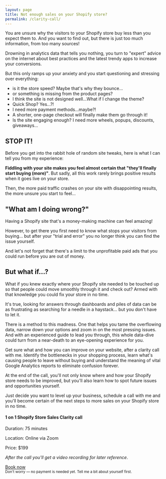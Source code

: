 ```yaml
---
layout: page
title: Not enough sales on your Shopify store?
permalink: /clarity-call/
---
```


You are unsure why the visitors to your Shopify store buy less than you expect them to. And you want to find out, but there is just too much information, from too many sources! 

Drowning in analytics data that tells you nothing, you turn to "expert" advice on the internet about best practices and the latest trendy apps to increase your conversions.

But this only ramps up your anxiety and you start questioning and stressing over everything: 
- is it the store speed? Maybe that's why they bounce...
- or something is missing from the product pages?
- I think the site is not designed well...What if I change the theme?
- Quick Shop? Yes...?!
- I need more payment methods...maybe?!
- A shorter, one-page checkout will finally make them go through it!
- Is the site engaging enough? I need more wheels, popups, discounts, giveaways...

## STOP IT!
Before you get into the rabbit hole of random site tweaks, here is what I can tell you from my experience:

**Fiddling with your site makes you feel almost certain that "they'll finally start buying (more)"**. But sadly, all this work rarely brings positive results when it goes live on your store.

Then, the more paid traffic crashes on your site with disappointing results, the more unsure you start to feel...

## "What am I doing wrong?"
	
Having a Shopify site that's a money-making machine can feel amazing!

However, to get there you first need to know what stops your visitors from buying... but after your "trial and error" you no longer think you can find the issue yourself. 

And let's not forget that there's a limit to the unprofitable paid ads that you could run before you are out of money.

## But what if...? 
What if you knew exactly where your Shopify site needed to be touched up so that people could move smoothly through it and check out? Armed with that knowledge you could fix your store in no time.

It's true, looking for answers through dashboards and piles of data can be as frustrating as searching for a needle in a haystack... but you don't have to let it.

There is a method to this madness. One that helps you tame the overflowing data, narrow down your options and zoom in on the most pressing issues. And with an experienced guide to lead you through, this whole data-dive could turn from a near-death to an eye-opening experience for you.

Get sure what and how you can improve on your website, after a clarity call with me. Identify the bottlenecks in your shopping process, learn what's causing people to leave without buying and understand the meaning of vital Google Analytics reports to eliminate confusion forever.

At the end of the call, you'll not only know where and how your Shopify store needs to be improved, but you'll also learn how to spot future issues and opportunities  yourself.

Just decide you want to level up your business, schedule a call with me and you'll become certain of the next steps to more sales on your Shopify store in no time.


#### 1 on 1 Shopify Store Sales Clarity call
Duration: 75 minutes 

Location: Online via Zoom

Price: $199

_After the call you'll get a video recording for later reference_.

<p><a class="button width--auto" href="https://app.moonclerk.com/pay/6btlhs8iiz06">Book now</a><br>
	<small>Don't worry — no payment is needed yet. Tell me a bit about yourself first.</small><p>
